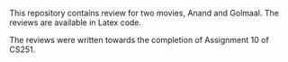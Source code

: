 This repository contains review for two movies, Anand and Golmaal. The reviews are available in Latex code.

The reviews were written towards the completion of Assignment 10 of CS251.
